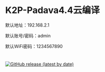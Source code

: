 # K2P-Padava4.4云编译

 
默认地址：192.168.2.1
 
默认账号/密码：admin
 
默认WiFi密码：1234567890
#
[![GitHub release (latest by date)](https://img.shields.io/github/v/release/0012h/P-K2P?style=for-the-badge&label=最新固件)](https://github.com/0012H/P-K2P/releases/latest)
